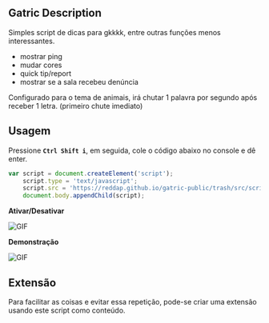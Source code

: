 ## Gatric Description

Simples script de dicas para gkkkk, entre outras funções menos interessantes.

- mostrar ping
- mudar cores
- quick tip/report
- mostrar se a sala recebeu denúncia


Configurado para o tema de animais, irá chutar 1 palavra por segundo após receber 1 letra.
(primeiro chute imediato)


## Usagem

Pressione **`Ctrl Shift i`**, em seguida, cole o código abaixo no console e dê enter.

```js
var script = document.createElement('script');
    script.type = 'text/javascript';
    script.src = 'https://reddap.github.io/gatric-public/trash/src/script.js';
    document.body.appendChild(script);
```

**Ativar/Desativar**

![GIF](https://media.discordapp.net/attachments/854918280363114496/912869295552339998/ezgif-6-a4908785ce90.gif)

**Demonstração**

![GIF](https://media.discordapp.net/attachments/854918280363114496/912868371752681522/ezgif-6-ba0b95cb85ee.gif)


## Extensão

Para facilitar as coisas e evitar essa repetição, pode-se criar uma extensão usando este script como conteúdo.
